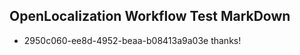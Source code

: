 ## OpenLocalization Workflow Test MarkDown
* 2950c060-ee8d-4952-beaa-b08413a9a03e 
thanks!<!--HONumber=Mar16_HO3-->
